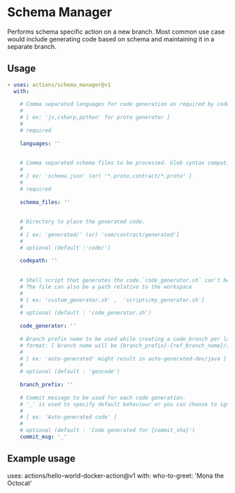 # Schema Manager

Performs schema specific action on a new branch. Most common use case would include generating code based on schema and maintaining it in a separate branch.

## Usage

```yaml
- uses: actions/schema_manager@v1
  with:
  
    # Comma separated languages for code generation as required by code generator.
    #
    # [ ex: 'js,csharp,python' for proto generator ]
    #
    # required
    
    languages: ''         
    
    
    # Comma separated schema files to be processed. Glob syntax compatible.
    #
    # [ ex: 'schema.json' (or) '*.proto,contract/*.proto' ]
    # 
    # required
    
    schema_files: ''     
    
    
    # Directory to place the generated code. 
    #
    # [ ex: 'generated/' (or) 'com/contract/generated']
    #
    # optional (default :'code/')
    
    codepath: ''          
    
    
    # Shell script that generates the code.`code_generator.sh` can't be used as filename
    # The file can also be a path relative to the workspace
    #
    # [ ex: 'custom_generator.sh' ,  'scripts/my_generator.sh']
    #
    # optional (default : 'code_generator.sh')
    
    code_generator: ''
    
    # Branch prefix name to be used while creating a code_branch per language 
    # format: [ branch name will be {branch_prefix}-{ref_branch_name}/{language} ]
    #
    # [ ex: 'auto-generated' might result in auto-generated-dev/java ]
    #
    # optional (default : 'gencode')
    
    branch_prefix: ''
    
    # Commit message to be used for each code generation. 
    # '_' is used to specify default behaviour or you can choose to ignore this field
    #
    # [ ex: 'Auto-generated code' ]
    #
    # optional (default : 'Code generated for {commit_sha}')
    commit_msg: '_'
```
## Example usage

uses: actions/hello-world-docker-action@v1
with:
  who-to-greet: 'Mona the Octocat'
